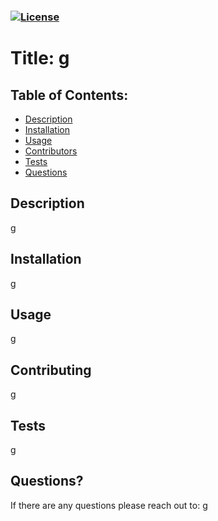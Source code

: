
  ###  [![License](https://img.shields.io/badge/License-Apache_2.0-blue.svg)](https://opensource.org/licenses/Apache-2.0)
  # Title: g
  ## Table of Contents:
  
 - [Description](#description)
 - [Installation](#installation)
 - [Usage](#usage)
 - [Contributors](#contributing)
 - [Tests](#tests)
 - [Questions](#questions)
 ## Description
 g
 ## Installation
 g
 ## Usage 
 g
 ## Contributing
 g
 ## Tests
 g
 ## Questions?
If there are any questions please reach out to: g
  